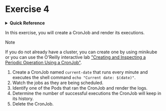 # Exercise 4

<details>
<summary><b>Quick Reference</b></summary>
<p>

* Namespace: `default`<br>
* Documentation: [CronJobs](https://kubernetes.io/docs/concepts/workloads/controllers/cron-jobs/)

</p>
</details>

In this exercise, you will create a CronJob and render its executions.

> [!NOTE]
> If you do not already have a cluster, you can create one by using minikube or you can use the O'Reilly interactive lab ["Creating and Inspecting a Periodic Operation Using a CronJob"](https://learning.oreilly.com/scenarios/creating-and-inspecting/9781098163891/).

1. Create a CronJob named `current-date` that runs every minute and executes the shell command `echo "Current date: $(date)"`.
2. Watch the jobs as they are being scheduled.
3. Identify one of the Pods that ran the CronJob and render the logs.
4. Determine the number of successful executions the CronJob will keep in its history.
5. Delete the CronJob.